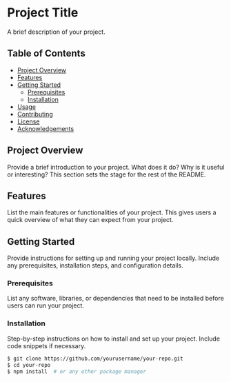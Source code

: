 # Project Title

A brief description of your project.

## Table of Contents

- [Project Overview](#project-overview)
- [Features](#features)
- [Getting Started](#getting-started)
  - [Prerequisites](#prerequisites)
  - [Installation](#installation)
- [Usage](#usage)
- [Contributing](#contributing)
- [License](#license)
- [Acknowledgements](#acknowledgements)

## Project Overview

Provide a brief introduction to your project. What does it do? Why is it useful or interesting? This section sets the stage for the rest of the README.

## Features

List the main features or functionalities of your project. This gives users a quick overview of what they can expect from your project.

## Getting Started

Provide instructions for setting up and running your project locally. Include any prerequisites, installation steps, and configuration details.

### Prerequisites

List any software, libraries, or dependencies that need to be installed before users can run your project.

### Installation

Step-by-step instructions on how to install and set up your project. Include code snippets if necessary.

```bash
$ git clone https://github.com/yourusername/your-repo.git
$ cd your-repo
$ npm install  # or any other package manager
